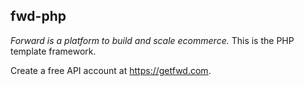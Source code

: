 ## fwd-php

*Forward is a platform to build and scale ecommerce.* This is the PHP template framework.

Create a free API account at https://getfwd.com.
